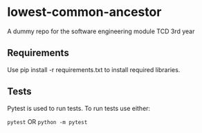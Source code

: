 # lowest-common-ancestor

A dummy repo for the software engineering module TCD 3rd year

## Requirements

Use pip install -r requirements.txt
to install required libraries.

## Tests

Pytest is used to run tests. To run tests use either:

`pytest` OR `python -m pytest`
